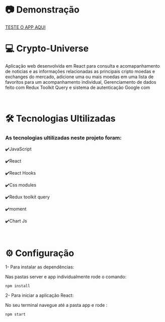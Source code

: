 
# 📷 Demonstração

<a href="https://crypto-universo.netlify.app/">TESTE O APP AQUI</a>


# 💻 Crypto-Universe 

Aplicação web desenvolvida em React para consulta e acomapanhamento de noticias e as informações relacionadas as principais cripto moedas e exchanges do mercado, adicione uma ou mais moedas em uma lista de favoritos para um acompanhamento individual, Gerenciamento de dados feito com Redux Toolkit Query e sistema de autenticação Google com 

<br>

# 🛠 Tecnologias Ultilizadas

### As tecnologias ultilizadas neste projeto foram:

✔️JavaScript

✔️React

✔️React Hooks

✔️Css modules

✔️Redux toolkit query

✔️moment 

✔️Chart Js

<br>

# ⚙ Configuração

1- Para instalar as dependências:

Nas pastas server e app individualmente rode o comando:
    
    npm install

2- Para iniciar a aplicação React:

No seu terminal navegue até a pasta app e rode :

    npm start



